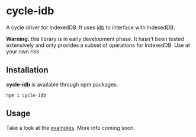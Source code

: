 # cycle-idb
A cycle driver for IndexedDB. It uses [idb](https://github.com/jakearchibald/idb) to interface with IndexedDB.

**Warning:** this library is in early development phase. It hasn't been tested extensively and only provides a subset of operations for IndexedDB. Use at your own risk.

## Installation

**cycle-idb** is available through npm packages.
```
npm i cycle-idb
```

## Usage

Take a look at the [examples](examples). More info coming soon.
